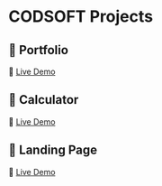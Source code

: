 # CODSOFT Projects

## 📂 Portfolio
🔗 [Live Demo](https://Ithecoderr.github.io/CODSOFT/Portfolio/)

## 📂 Calculator
🔗 [Live Demo](https://Ithecoderr.github.io/CODSOFT/Calculator/)

## 📂 Landing Page
🔗 [Live Demo](https://Ithecoderr.github.io/CODSOFT/Landing-page/)


